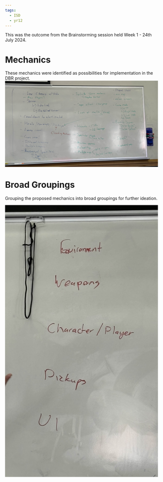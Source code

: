 ```yaml
---
tags:
  - ISD
  - yr12
---
```


This was the outcome from the Brainstorming session held Week 1 - 24th July 2024.

# Mechanics
These mechanics were identified as possibilities for implementation in the DBR project.
![brainstormingMechanics](ISD/4%20-%20Project/_projects/Declan%20Battle%20Royal/_images/brainstormingMechanics.jpg)

# Broad Groupings
Grouping the proposed mechanics into broad groupings for further ideation.

![brainstormingBroadGroupings](ISD/4%20-%20Project/_projects/Declan%20Battle%20Royal/_images/brainstormingBroadGroupings.jpg)